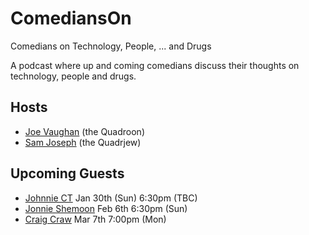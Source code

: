 # ComediansOn
Comedians on Technology, People, ... and Drugs

A podcast where up and coming comedians discuss their thoughts on technology, people and drugs.

Hosts
-----

* [Joe Vaughan](https://www.instagram.com/soulstone1971/) (the Quadroon)
* [Sam Joseph](https://www.instagram.com/tansaku/) (the Quadrjew)

Upcoming Guests
---------------

* [Johnnie CT](https://www.instagram.com/vil11ain/) Jan 30th (Sun) 6:30pm (TBC)
* [Jonnie Shemoon](https://www.instagram.com/jonnieshemoon/) Feb 6th 6:30pm (Sun)
* [Craig Craw](https://www.instagram.com/craigcrawmedy/) Mar 7th 7:00pm (Mon)

